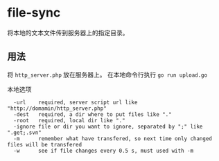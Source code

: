 file-sync
=========

将本地的文本文件传到服务器上的指定目录。

用法
------

将 `http_server.php` 放在服务器上。
在本地命令行执行 `go run upload.go`

本地选项

```
  -url    required, server script url like "http://domamin/http_server.php"
  -dest   required, a dir where to put files like "."
  -root   required, local dir like "."
  -ignore file or dir you want to ignore, separated by ";" like ".get;.svn"
  -m      remember what have transfered, so next time only changed files will be transfered
  -w      see if file changes every 0.5 s, must used with -m
```
